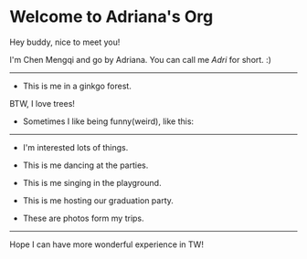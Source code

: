 # Welcome to Adriana's Org

Hey buddy, nice to meet you!

I'm Chen Mengqi and go by Adriana. 
You can call me <em>Adri</em> for short. :)
******
- This is me in a ginkgo forest. 

BTW, I love trees!
- Sometimes I like being funny(weird), like this:

******
- I'm interested lots of things.

- This is me dancing at the parties.

- This is me singing in the playground.

- This is me hosting our graduation party.

- These are photos form my trips.

******
Hope I can have more wonderful experience in TW!
